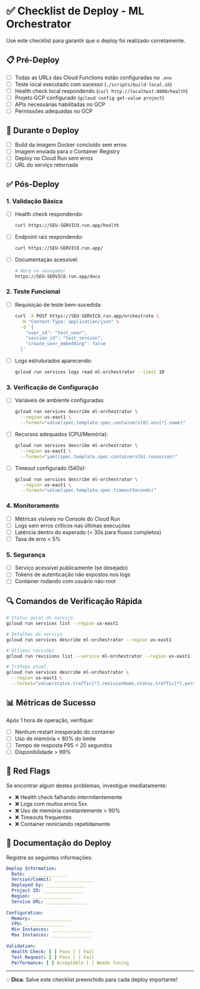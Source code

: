 # ✅ Checklist de Deploy - ML Orchestrator

Use este checklist para garantir que o deploy foi realizado corretamente.

## 📋 Pré-Deploy

- [ ] Todas as URLs das Cloud Functions estão configuradas no `.env`
- [ ] Teste local executado com sucesso (`./scripts/build-local.sh`)
- [ ] Health check local respondendo (`curl http://localhost:8080/health`)
- [ ] Projeto GCP configurado (`gcloud config get-value project`)
- [ ] APIs necessárias habilitadas no GCP
- [ ] Permissões adequadas no GCP

## 🚀 Durante o Deploy

- [ ] Build da imagem Docker concluído sem erros
- [ ] Imagem enviada para o Container Registry
- [ ] Deploy no Cloud Run sem erros
- [ ] URL do serviço retornada

## ✅ Pós-Deploy

### 1. Validação Básica

- [ ] Health check respondendo:
  ```bash
  curl https://SEU-SERVICO.run.app/health
  ```

- [ ] Endpoint raiz respondendo:
  ```bash
  curl https://SEU-SERVICO.run.app/
  ```

- [ ] Documentação acessível:
  ```bash
  # Abra no navegador
  https://SEU-SERVICO.run.app/docs
  ```

### 2. Teste Funcional

- [ ] Requisição de teste bem-sucedida:
  ```bash
  curl -X POST https://SEU-SERVICO.run.app/orchestrate \
    -H "Content-Type: application/json" \
    -d '{
      "user_id": "test_user",
      "session_id": "test_session",
      "create_user_embedding": false
    }'
  ```

- [ ] Logs estruturados aparecendo:
  ```bash
  gcloud run services logs read ml-orchestrator --limit 10
  ```

### 3. Verificação de Configuração

- [ ] Variáveis de ambiente configuradas:
  ```bash
  gcloud run services describe ml-orchestrator \
    --region us-east1 \
    --format="value(spec.template.spec.containers[0].env[*].name)"
  ```

- [ ] Recursos adequados (CPU/Memória):
  ```bash
  gcloud run services describe ml-orchestrator \
    --region us-east1 \
    --format="yaml(spec.template.spec.containers[0].resources)"
  ```

- [ ] Timeout configurado (540s):
  ```bash
  gcloud run services describe ml-orchestrator \
    --region us-east1 \
    --format="value(spec.template.spec.timeoutSeconds)"
  ```

### 4. Monitoramento

- [ ] Métricas visíveis no Console do Cloud Run
- [ ] Logs sem erros críticos nas últimas execuções
- [ ] Latência dentro do esperado (< 30s para fluxos completos)
- [ ] Taxa de erro < 5%

### 5. Segurança

- [ ] Serviço acessível publicamente (se desejado)
- [ ] Tokens de autenticação não expostos nos logs
- [ ] Container rodando com usuário não-root

## 🔍 Comandos de Verificação Rápida

```bash
# Status geral do serviço
gcloud run services list --region us-east1

# Detalhes do serviço
gcloud run services describe ml-orchestrator --region us-east1

# Últimas revisões
gcloud run revisions list --service ml-orchestrator --region us-east1

# Tráfego atual
gcloud run services describe ml-orchestrator \
  --region us-east1 \
  --format="value(status.traffic[*].revisionName,status.traffic[*].percent)"
```

## 📊 Métricas de Sucesso

Após 1 hora de operação, verifique:

- [ ] Nenhum restart inesperado do container
- [ ] Uso de memória < 80% do limite
- [ ] Tempo de resposta P95 < 20 segundos
- [ ] Disponibilidade > 99%

## 🚨 Red Flags

Se encontrar algum destes problemas, investigue imediatamente:

- ❌ Health check falhando intermitentemente
- ❌ Logs com muitos erros 5xx
- ❌ Uso de memória constantemente > 90%
- ❌ Timeouts frequentes
- ❌ Container reiniciando repetidamente

## 📝 Documentação do Deploy

Registre as seguintes informações:

```yaml
Deploy Information:
  Date: _______________
  Version/Commit: _______________
  Deployed by: _______________
  Project ID: _______________
  Region: _______________
  Service URL: _______________
  
Configuration:
  Memory: _______________
  CPU: _______________
  Min Instances: _______________
  Max Instances: _______________
  
Validation:
  Health Check: [ ] Pass [ ] Fail
  Test Request: [ ] Pass [ ] Fail
  Performance: [ ] Acceptable [ ] Needs Tuning
```

---

💡 **Dica**: Salve este checklist preenchido para cada deploy importante!